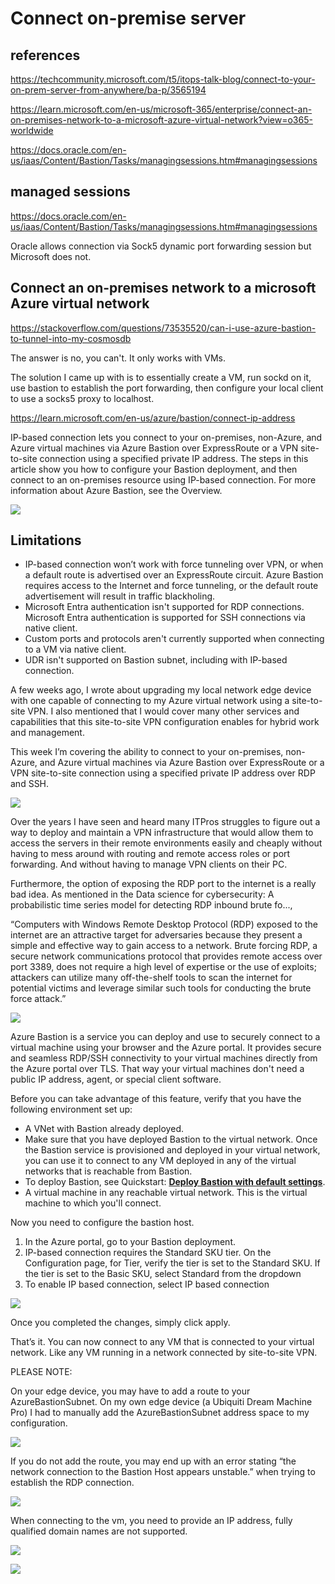 # Connect on-premise server

## references

<https://techcommunity.microsoft.com/t5/itops-talk-blog/connect-to-your-on-prem-server-from-anywhere/ba-p/3565194>

<https://learn.microsoft.com/en-us/microsoft-365/enterprise/connect-an-on-premises-network-to-a-microsoft-azure-virtual-network?view=o365-worldwide>

<https://docs.oracle.com/en-us/iaas/Content/Bastion/Tasks/managingsessions.htm#managingsessions>

## managed sessions

<https://docs.oracle.com/en-us/iaas/Content/Bastion/Tasks/managingsessions.htm#managingsessions>

Oracle allows connection via Sock5 dynamic port forwarding session but Microsoft does not.

## Connect an on-premises network to a microsoft Azure virtual network

<https://stackoverflow.com/questions/73535520/can-i-use-azure-bastion-to-tunnel-into-my-cosmosdb>

The answer is no, you can't. It only works with VMs.

The solution I came up with is to essentially create a VM, run sockd on it, use bastion to establish the port forwarding, then configure your local client to use a socks5 proxy to localhost.

<https://learn.microsoft.com/en-us/azure/bastion/connect-ip-address>

IP-based connection lets you connect to your on-premises, non-Azure, and Azure virtual machines via Azure Bastion over ExpressRoute or a VPN site-to-site connection using a specified private IP address. The steps in this article show you how to configure your Bastion deployment, and then connect to an on-premises resource using IP-based connection. For more information about Azure Bastion, see the Overview.

![](https://learn.microsoft.com/en-us/azure/bastion/media/connect-ip-address/architecture.png)

## Limitations

- IP-based connection won’t work with force tunneling over VPN, or when a default route is advertised over an ExpressRoute circuit. Azure Bastion requires access to the Internet and force tunneling, or the default route advertisement will result in traffic blackholing.
- Microsoft Entra authentication isn't supported for RDP connections. Microsoft Entra authentication is supported for SSH connections via native client.
- Custom ports and protocols aren't currently supported when connecting to a VM via native client.
- UDR isn't supported on Bastion subnet, including with IP-based connection.

A few weeks ago, I wrote about upgrading my local network edge device with one capable of connecting to my Azure virtual network using a site-to-site VPN.  I also mentioned that I would cover many other services and capabilities that this site-to-site VPN configuration enables for hybrid work and management.

This week I’m covering the ability to connect to your on-premises, non-Azure, and Azure virtual machines via Azure Bastion over ExpressRoute or a VPN site-to-site connection using a specified private IP address over RDP and SSH.

![](https://learn.microsoft.com/en-us/azure/bastion/media/connect-ip-address/ip-address.png)

Over the years I have seen and heard many ITPros struggles to figure out a way to deploy and maintain a VPN infrastructure that would allow them to access the servers in their remote environments easily and cheaply without having to mess around with routing and remote access roles or port forwarding. And without having to manage VPN clients on their PC.

Furthermore, the option of exposing the RDP port to the internet is a really bad idea.  As mentioned in the Data science for cybersecurity: A probabilistic time series model for detecting RDP inbound brute fo...,

“Computers with Windows Remote Desktop Protocol (RDP) exposed to the internet are an attractive target for adversaries because they present a simple and effective way to gain access to a network. Brute forcing RDP, a secure network communications protocol that provides remote access over port 3389, does not require a high level of expertise or the use of exploits; attackers can utilize many off-the-shelf tools to scan the internet for potential victims and leverage similar such tools for conducting the brute force attack.”

![](https://techcommunity.microsoft.com/t5/image/serverpage/image-id/385576i25161EC1D4F84074/image-size/large?v=v2&px=999)

Azure Bastion is a service you can deploy and use to securely connect to a virtual machine using your browser and the Azure portal. It provides secure and seamless RDP/SSH connectivity to your virtual machines directly from the Azure portal over TLS. That way your virtual machines don't need a public IP address, agent, or special client software.

Before you can take advantage of this feature, verify that you have the following environment set up:

- A VNet with Bastion already deployed.
- Make sure that you have deployed Bastion to the virtual network. Once the Bastion service is provisioned and deployed in your virtual network, you can use it to connect to any VM deployed in any of the virtual networks that is reachable from Bastion.
- To deploy Bastion, see Quickstart: **[Deploy Bastion with default settings](https://docs.microsoft.com/azure/bastion/quickstart-host-portal?WT.mc_id=modinfra-69297-pierrer)**.
- A virtual machine in any reachable virtual network. This is the virtual machine to which you'll connect.

Now you need to configure the bastion host.

1. In the Azure portal, go to your Bastion deployment.
2. IP-based connection requires the Standard SKU tier. On the Configuration page, for Tier, verify the tier is set to the Standard SKU. If the tier is set to the Basic SKU, select Standard from the dropdown
3. To enable IP based connection, select IP based connection

![](https://techcommunity.microsoft.com/t5/image/serverpage/image-id/385578i537E02204B59D746/image-size/large?v=v2&px=999)

Once you completed the changes, simply click apply.

That’s it.  You can now connect to any VM that is connected to your virtual network.  Like any VM running in a network connected by site-to-site VPN.

PLEASE NOTE:

On your edge device, you may have to add a route to your AzureBastionSubnet.  On my own edge device (a Ubiquiti Dream Machine Pro) I had to manually add the AzureBastionSubnet address space to my configuration.

![](https://techcommunity.microsoft.com/t5/image/serverpage/image-id/385577i8087C45F0E30DAF8/image-size/large?v=v2&px=999)

If you do not add the route, you may end up with an error stating “the network connection to the Bastion Host appears unstable.” when trying to establish the RDP connection.

![](https://techcommunity.microsoft.com/t5/image/serverpage/image-id/385579i6B7A667347EEDBFF/image-size/large?v=v2&px=999)

When connecting to the vm, you need to provide an IP address, fully qualified domain names are not supported.

![](https://techcommunity.microsoft.com/t5/image/serverpage/image-id/385580i84D7D346B5E04F56/image-size/large?v=v2&px=999)

![](https://techcommunity.microsoft.com/t5/image/serverpage/image-id/385581i9E4473AF3DFD8653/image-size/large?v=v2&px=999)
